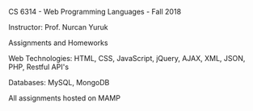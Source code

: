 CS 6314 - Web Programming Languages -  Fall 2018

Instructor: Prof. Nurcan Yuruk

Assignments and Homeworks

Web Technologies: HTML, CSS, JavaScript, jQuery, AJAX, XML, JSON, PHP, Restful API's

Databases: MySQL, MongoDB

All assignments hosted on MAMP
